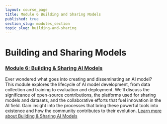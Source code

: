 ```yaml
---
layout: course_page
title: Module 6 Building and Sharing Models
published: true
section_slug: modules_section
topic_slug: building-and-sharing
---
```


# Building and Sharing Models


### [Module 6: Building & Sharing AI Models](./module6-building-sharing-models/)
Ever wondered what goes into creating and disseminating an AI model? This module explores the lifecycle of AI model development, from data collection and training to evaluation and deployment. We'll discuss the significance of open-source contributions, the platforms used for sharing models and datasets, and the collaborative efforts that fuel innovation in the AI field. Gain insight into the processes that bring these powerful tools into existence and how the community contributes to their evolution.
[Learn more about Building & Sharing AI Models](./module6-building-sharing-models/)

